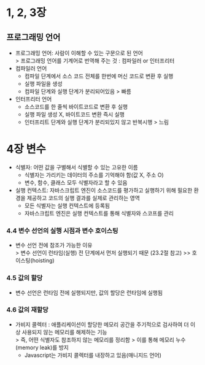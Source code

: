 # 1, 2, 3장
## 프로그래밍 언어
* 프로그래밍 언어: 사람이 이해할 수 있는 구문으로 된 언어
  <br>> 프로그래밍 언어를 기계어로 번역해 주는 것 : 컴파일러 or 인터프리터
* 컴파일러 언어
  * 컴파일 단계에서 소스 코드 전체를 한번에 머신 코드로 변환 후 실행
  * 실행 파일을 생성
  * 컴파일 단계와 실행 단계가 분리되어있음 > 빠름
* 인터프리터 언어
  * 소스코드를 한 줄씩 바이트코드로 변환 후 실행
  * 실행 파일 생성 X, 바이트코드 변환 즉시 실행
  * 인터프리트 단계와 실행 단계가 분리되있지 않고 반복시행 > 느림

# 4장 변수
* 식별자: 어떤 값을 구별해서 식별할 수 있는 고유한 이름
  * 식별자는 가리키는 데이터의 주소를 기억해야 함(값 X, 주소 O)
  * 변수, 함수, 클래스 모두 식별자라고 할 수 있음
* 실행 컨텍스트: 자바스크립트 엔진이 소스코드를 평가하고 실행하기 위해 필요한 환경을 제공하고 코드의 실행 결과를 실제로 관리하는 영역
  * 모든 식별자는 실행 컨텍스트에 등록됨
  * 자바스크립트 엔진은 실행 컨텍스트를 통해 식별자와 스코프를 관리
### 4.4 변수 선언의 실행 시점과 변수 호이스팅
* 변수 선언 전에 참조가 가능한 이유
  <br>> 변수 선언이 런타임(실행) 전 단계에서 먼저 실행되기 때문 (23.2절 참고) >> 호이스팅(hoisting)
### 4.5 값의 할당
* 변수 선언은 런타임 전에 실행되지만, 값의 할당은 런타임에 실행됨

### 4.6 값의 재할당
* 가비지 콜렉터 : 애플리케이션이 할당한 메모리 공간을 주기적으로 검사하여 더 이상 사용되지 않는 메모리를 해제하는 기능
  <br>> 즉, 어떤 식별자도 참조하지 않는 메모리를 정리함 > 이를 통해 메모리 누수(memory leak)를 방지
  * Javascript는 가비지 콜렉터를 내장하고 있음(매니지드 언어)